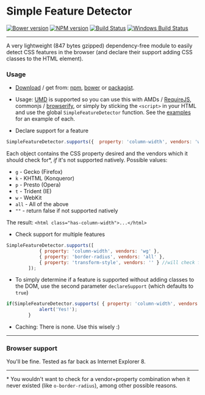 Simple Feature Detector 
=======

[![Bower version][bower-image]][bower-url] [![NPM version][npm-image]][npm-url] [![Build Status][travis-image]][travis-url] [![Windows Build Status][appveyor-image]][appveyor-url]

---

A very lightweight (847 bytes gzipped) dependency-free module to easily detect CSS features in the browser (and declare their support adding CSS classes to the HTML element).

### Usage
* [Download](https://github.com/adam-lynch/simple-feature-detector/raw/master/simple-feature-detector.min.js) / get from: [npm](https://www.npmjs.org/package/simple-feature-detector), [bower](http://bower.io/search/?q=simple-feature-detector) or [packagist](https://packagist.org/packages/adam-lynch/simple-feature-detector).

* Usage: [UMD](https://github.com/umdjs/umd) is supported so you can use this with AMDs / [RequireJS](http://requirejs.org/), commonjs / [browserify](http://browserify.org/), or simply by sticking the `<script>` in your HTML and use the global `SimpleFeatureDetector` function. See the [examples](https://github.com/adam-lynch/simple-feature-detector/tree/master/examples) for an example of each.

* Declare support for a feature
```js
SimpleFeatureDetector.supports({  property: 'column-width', vendors: 'wg' });
```
Each object contains the CSS property desired and the vendors which it should check for*, _if_ it's not supported natively. 
Possible values:
 * `g` - Gecko (Firefox)
 * `k` - KHTML (Konqueror)
 * `p` - Presto (Opera)
 * `t` - Trident (IE)
 * `w` - WebKit
 * `all` - All of the above
 * `""` - return false if not supported natively

 The result: `<html class="has-column-width">...</html>`

* Check support for multiple features
```js
SimpleFeatureDetector.supports([
            { property: 'column-width', vendors: 'wg' },
            { property: 'border-radius', vendors: 'all' },
            { property: 'transform-style', vendors: '' } //will check for native support only
        ]);
```
* To simply determine if a feature is supported without adding classes to the DOM, use the second parameter `declareSupport` (which defaults to `true`)
```js
if(SimpleFeatureDetector.supports( { property: 'column-width', vendors: 'wg' }, false )){
            alert('Yes!');
        }
```

* Caching: There is none. Use this wisely :)

-----------

### Browser support
You'll be fine. Tested as far back as Internet Explorer 8.

-----------
\* You wouldn't want to check for a vendor+property combination when it never existed (like `o-border-radius`), among other possible reasons.


[npm-url]: https://npmjs.org/package/simple-feature-detector
[npm-image]: http://img.shields.io/npm/v/simple-feature-detector.svg?style=flat

[bower-url]: https://github.com/adam-lynch/simple-feature-detector
[bower-image]: http://img.shields.io/bower/v/simple-feature-detector.svg?style=flat

[travis-url]: http://travis-ci.org/adam-lynch/simple-feature-detector
[travis-image]: http://img.shields.io/travis/adam-lynch/simple-feature-detector.svg?style=flat

[appveyor-url]: https://ci.appveyor.com/project/adam-lynch/simple-feature-detector/branch/master
[appveyor-image]: https://ci.appveyor.com/api/projects/status/7sxb7wcfyp03vk4c/branch/master?svg=true
